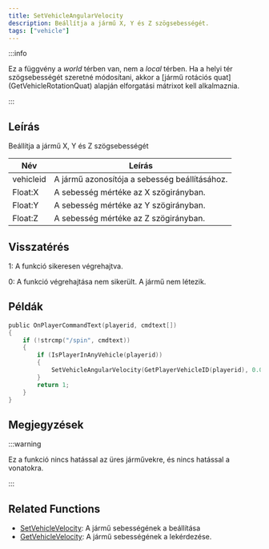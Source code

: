 ```yaml
---
title: SetVehicleAngularVelocity
description: Beállítja a jármű X, Y és Z szögsebességét.
tags: ["vehicle"]
---
```


<VersionWarn version='SA-MP 0.3b' />

:::info

Ez a függvény a _world_ térben van, nem a _local_ térben. Ha a helyi tér szögsebességét szeretné módosítani, akkor a [jármű rotációs quat] (GetVehicleRotationQuat) alapján elforgatási mátrixot kell alkalmaznia.

:::

## Leírás

Beállítja a jármű X, Y és Z szögsebességét

| Név       | Leírás                                              |
| --------- | --------------------------------------------------- |
| vehicleid | A jármű azonosítója a sebesség beállításához.       |
| Float:X   | A sebesség mértéke az X szögirányban.               |
| Float:Y   | A sebesség mértéke az Y szögirányban.               |
| Float:Z   | A sebesség mértéke az Z szögirányban.               |

## Visszatérés

1: A funkció sikeresen végrehajtva.

0: A funkció végrehajtása nem sikerült. A jármű nem létezik.

## Példák

```c
public OnPlayerCommandText(playerid, cmdtext[])
{
    if (!strcmp("/spin", cmdtext))
    {
        if (IsPlayerInAnyVehicle(playerid))
        {
            SetVehicleAngularVelocity(GetPlayerVehicleID(playerid), 0.0, 0.0, 2.0);
        }
        return 1;
    }
}
```

## Megjegyzések

:::warning

Ez a funkció nincs hatással az üres járművekre, és nincs hatással a vonatokra.

:::

## Related Functions

- [SetVehicleVelocity](SetVehicleVelocity): A jármű sebességének a beállítása
- [GetVehicleVelocity](GetVehicleVelocity): A jármű sebességének a lekérdezése.
